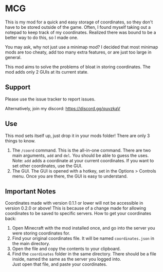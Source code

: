 # MCG
This is my mod for a quick and easy storage of coordinates, so they don't have to be stored outside of the game.
Often, I found myself taking out a notepad to keep track of my coordinates.
Realized there was bound to be a better way to do this, so I made one.

You may ask, why not just use a minimap mod?
I decided that most minimap mods are too cheaty, add too many extra features, or are just too large in general.

This mod aims to solve the problems of bloat in storing coordinates.
The mod adds only 2 GUIs at its current state.

## Support
Please use the issue tracker to report issues.

Alternatively, join my discord: https://discord.gg/quvzkaV

## Use
This mod sets itself up, just drop it in your mods folder!
There are only 3 things to know.

1. The `/coord` command.  This is the all-in-one command.  There are two main arguments, `add` and `del`.  You should be able to guess the uses.
Note: `add` adds a coordinate at your current coordinates.  If you want to set other coordinates, use the GUI.
2. The GUI.  The GUI is opened with a hotkey, set in the Options > Controls menu.  Once you are there, the GUI is easy to understand.

## Important Notes
Coordinates made with version 0.1.1 or lower will not be accessible in version 0.2.0 or above!
This is because of a change made for allowing coordinates to be saved to specific servers.
How to get your coordinates back:
1. Open Minecraft with the mod installed once, and go into the server you were storing coordinates for.
2. Find your original coordinates file.  It will be named `coordinates.json` in the main directory.
3. Open the file and copy the contents to your clipboard.
4. Find the `coordinates` folder in the same directory.  There should be a file inside, named the same as the server you logged into.  
Just open that file, and paste your coordinates.

